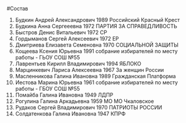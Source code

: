 #Состав
1. Будкин Андрей Александрович 1989 Российский Красный Крест
2. Будкина Анна Сергееевна 1972 ПАРТИЯ ЗА СПРАВЕДЛИВОСТЬ
3. Быстров Денис Витальевич 1972 СР
4. Гордыманов Сергей Алексеевич 1972 ЕР
5. Дмитриева Елизавета Семеновна 1970 СОЦИАЛЬНОЙ ЗАЩИТЫ
6. Кощеева Ксения Юрьевна 1991 собрание избирателей по месту работы - ГЬОУ СОШ №55
7. Лаврентьев Кирилл Владимирович 1994 ЯБЛОКО
8. Марцинкевич Лариса Алексеевна 1967 За женщин России
9. Масленникова Галина Ивановна 1989 Гражданская Платформа
10. Иестова Марина Юрьевна 1961 собрание избирателей по месту работы - ГБОУ СОШ №55
11. Помайба Галина Ивановна 1949 ЛДПР
12. Рогулина Галина Аркадьевна 1959 МО МО Чкаловское
13. Рудаков Сергей Владимирович 1970 ПАТРИОТЫ РОССИИ
14. Солдатенкова Галина Ивановна 1947 КПРФ
